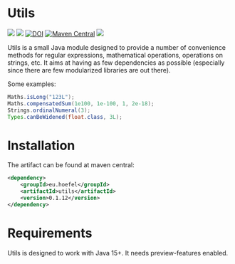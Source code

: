 # Utils

[![](https://img.shields.io/github/issues/uhoefel/utils?style=flat-square)](https://github.com/uhoefel/utils/issues)
[![](https://img.shields.io/github/stars/uhoefel/utils?style=flat-square)](https://github.com/uhoefel/utils/stargazers)
[![DOI](https://zenodo.org/badge/309825766.svg)](https://zenodo.org/badge/latestdoi/309825766)
[![Maven Central](https://img.shields.io/maven-central/v/eu.hoefel/utils.svg?label=Maven%20Central)](https://search.maven.org/search?q=g:%22eu.hoefel%22%20AND%20a:%22utils%22)
[![](https://img.shields.io/github/license/uhoefel/utils?style=flat-square)](https://choosealicense.com/licenses/mit/)

Utils is a small Java module designed to provide a number of convenience methods for regular expressions, mathematical operations, operations on strings, etc.
It aims at having as few dependencies as possible (especially since there are few modularized libraries are out there).

Some examples:
```java
Maths.isLong("123L");
Maths.compensatedSum(1e100, 1e-100, 1, 2e-18);
Strings.ordinalNumeral(3);
Types.canBeWidened(float.class, 3L);
```

Installation
============

The artifact can be found at maven central:
```xml
<dependency>
    <groupId>eu.hoefel</groupId>
    <artifactId>utils</artifactId>
    <version>0.1.12</version>
</dependency>
```

Requirements
============
Utils is designed to work with Java 15+. It needs preview-features enabled.